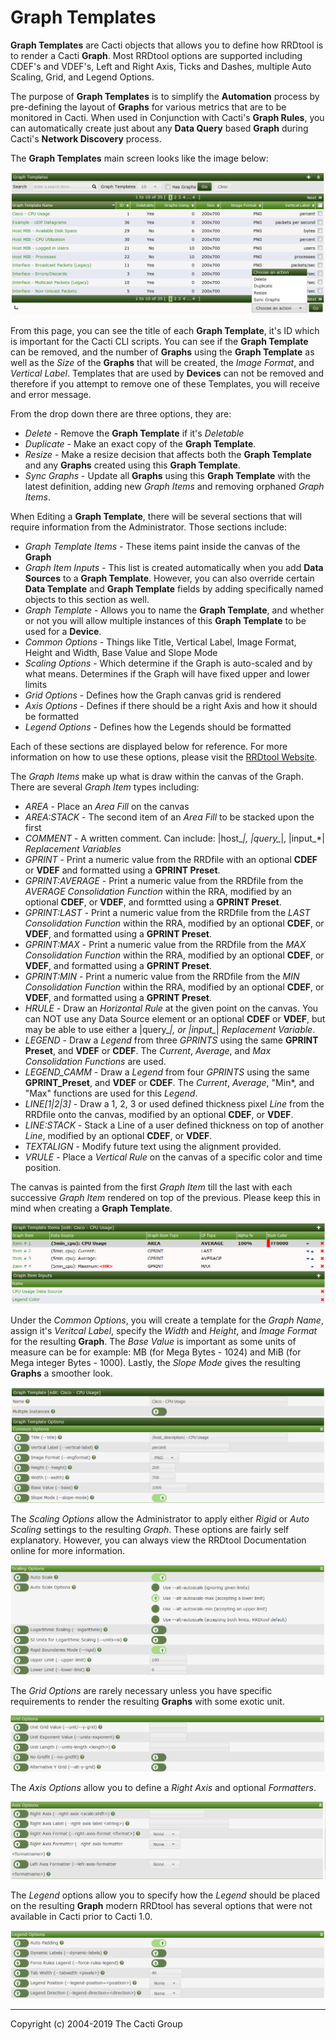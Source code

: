 # Graph Templates

**Graph Templates** are Cacti objects that allows you to define how RRDtool is to render a Cacti **Graph**.  Most RRDtool options are supported including CDEF's and VDEF's, Left and Right Axis, Ticks and Dashes, multiple Auto Scaling, Grid, and Legend Options.

The purpose of **Graph Templates** is to simplify the **Automation** process by pre-defining the layout of **Graphs** for various metrics that are to be monitored in Cacti.  When used in Conjunction with Cacti's **Graph Rules**, you can automatically create just about any **Data Query** based **Graph** during Cacti's **Network Discovery** process.

The **Graph Templates** main screen looks like the image below:

![Device Templates Page](images/graph-templates1.png)

From this page, you can see the title of each **Graph Template**, it's ID which is important for the Cacti CLI scripts.  You can see if the **Graph Template** can be removed, and the number of **Graphs** using the **Graph Template** as well as the *Size* of the **Graphs** that will be created, the *Image Format*, and *Vertical Label*.  Templates that are used by **Devices** can not be removed and therefore if you attempt to remove one of these Templates, you will receive and error message.

From the drop down there are three options, they are:

- *Delete* - Remove the **Graph Template** if it's *Deletable*
- *Duplicate* - Make an exact copy of the **Graph Template**.
- *Resize* - Make a resize decision that affects both the **Graph Template** and any **Graphs** created using this **Graph Template**.
- *Sync Graphs* - Update all **Graphs** using this **Graph Template** with the latest definition, adding new *Graph Items* and removing orphaned *Graph Items*.

When Editing a **Graph Template**, there will be several sections that will require information from the Administrator.  Those sections include:

- *Graph Template Items* - These items paint inside the canvas of the **Graph**
- *Graph Item Inputs* - This list is created automatically when you add **Data Sources** to a **Graph Template**.  However, you can also override certain **Data Template** and **Graph Template** fields by adding specifically named objects to this section as well.
- *Graph Template* - Allows you to name the **Graph Template**, and whether or not you will allow multiple instances of this **Graph Template** to be used for a **Device**.
- *Common Options* - Things like Title, Vertical Label, Image Format, Height and Width, Base Value and Slope Mode
- *Scaling Options* - Which determine if the Graph is auto-scaled and by what means.  Determines if the Graph will have fixed upper and lower limits
- *Grid Options* - Defines how the Graph canvas grid is rendered
- *Axis Options* - Defines if there should be a right Axis and how it should be formatted
- *Legend Options* - Defines how the Legends should be formatted

Each of these sections are displayed below for reference.  For more information on how to use these options, please visit the [RRDtool Website](http://rrdtool.org).

The *Graph Items* make up what is draw within the canvas of the Graph.  There are several *Graph Item* types including:

- *AREA* - Place an *Area Fill* on the canvas
- *AREA:STACK* - The second item of an *Area Fill* to be stacked upon the first
- *COMMENT* - A written comment.  Can include: |host_*|, |query_*|, |input_*| *Replacement Variables*
- *GPRINT* - Print a numeric value from the RRDfile with an optional **CDEF** or **VDEF** and formatted using a **GPRINT Preset**.
- *GPRINT:AVERAGE* - Print a numeric value from the RRDfile from the *AVERAGE* *Consolidation Function* within the RRA, modified by an optional **CDEF**, or **VDEF**, and formtted using a **GPRINT Preset**.
- *GPRINT:LAST* - Print a numeric value from the RRDfile from the *LAST* *Consolidation Function* within the RRA, modified by an optional **CDEF**, or **VDEF**, and formatted using a **GPRINT Preset**.
- *GPRINT:MAX* - Print a numeric value from the RRDfile from the *MAX* *Consolidation Function* within the RRA, modified by an optional **CDEF**, or **VDEF**, and formatted using a **GPRINT Preset**.
- *GPRINT:MIN* - Print a numeric value from the RRDfile from the *MIN* *Consolidation Function* within the RRA, modified by an optional **CDEF**, or **VDEF**, and formatted using a **GPRINT Preset**.
- *HRULE* - Draw an *Horizontal Rule* at the given point on the canvas.  You can NOT use any Data Source element or an optional **CDEF** or **VDEF**, but may be able to use either a |query_*|, or |input_*| *Replacement Variable*.
- *LEGEND* - Draw a *Legend* from three *GPRINTS* using the same **GPRINT Preset**, and **VDEF** or **CDEF**.  The *Current*, *Average*, and *Max* *Consolidation Functions* are used.
- *LEGEND_CAMM* - Draw a *Legend* from four *GPRINTS* using the same **GPRINT_Preset**, and **VDEF** or **CDEF**.  The *Current*, *Average*, "Min*, and "Max" functions are used for this *Legend*.
- *LINE[1|2|3]* - Draw a 1, 2, 3 or used defined thickness pixel *Line* from the RRDfile onto the canvas, modified by an optional **CDEF**, or **VDEF**.
- *LINE:STACK* - Stack a Line of a user defined thickness on top of another *Line*, modified by an optional **CDEF**, or **VDEF**.
- *TEXTALIGN* - Modify future text using the alignment provided.
- *VRULE* - Place a *Vertical Rule* on the canvas of a specific color and time position.

The canvas is painted from the first *Graph Item* till the last with each successive *Graph Item* rendered on top of the previous.  Please keep this in mind when creating a **Graph Template**.

![Graph Items and Item Inputs](images/graph-templates-edit1.png)

Under the *Common Options*, you will create a template for the *Graph Name*, assign it's *Veritcal Label*, specify the *Width* and *Height*, and *Image Format* for the resulting **Graph**.  The *Base Value* is important as some units of measure can be for example: MB (for Mega Bytes - 1024) and MiB (for Mega integer Bytes - 1000).  Lastly, the *Slope Mode* gives the resulting **Graphs** a smoother look.

![Graph Name and Common Options](images/graph-templates-edit2.png)

The *Scaling Options* allow the Administrator to apply either *Rigid* or *Auto Scaling* settings to the resulting *Graph*.  These options are fairly self explanatory.  However, you can always view the RRDtool Documentation online for more information.

![Scaling Options](images/graph-templates-edit3.png)

The *Grid Options* are rarely necessary unless you have specific requirements to render the resulting **Graphs** with some exotic unit.

![Grid Options](images/graph-templates-edit4.png)

The *Axis Options* allow you to define a *Right Axis* and optional *Formatters*.

![Axis Options](images/graph-templates-edit5.png)

The *Legend* options allow you to specify how the *Legend* should be placed on the resulting **Graph** modern RRDtool has several options that were not available in Cacti prior to Cacti 1.0.

![Legend Options](images/graph-templates-edit6.png)

---
Copyright (c) 2004-2019 The Cacti Group
